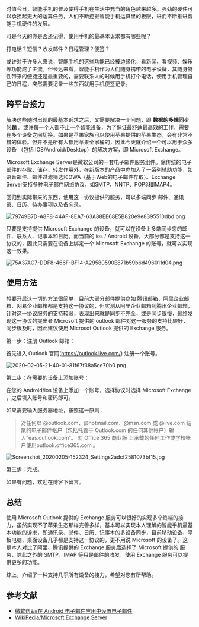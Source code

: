 时值今日，智能手机的普及使得手机在生活中充当的角色越来越多。强劲的硬件可以承担起更大的运算任务，人们不断挖掘智能手机运算里的极限，进而不断推进智能手机硬件的发展。

可是今天的你是否还记得，使用手机的最基本诉求都有哪些呢？

打电话？短信？收发邮件？日程管理？便签？

或许对于许多人来说，智能手机的这些功能已经被边缘化，看新闻、看视频、娱乐等功能成了主流。但长远来看，智能手机作为人们随身携带的电子设备，其随身特性带来的便捷还是最重要的，需要联系人的时候用手机打个电话，使用手机管理自己的日程，突然需要记录一些东西就用手机便签记录。

## 跨平台接力

解决这些随时出现的最基本诉求之后，又需要解决一个问题，即 **数据的多端同步问题** 。或许每一个人都不止一个智能设备，为了保证最舒适最高效的工作，需要在多个设备之间切换。如果是苹果家族可以使用苹果提供的苹果生态，会有非常不错的体验。但并不是所有人都用苹果全家桶的，因此今天就介绍一个可以用于众多设备 （包括 IOS/Android/Desktop）的解决方案，即 Microsoft Exchange。

Microsoft Exchange Server是微软公司的一套电子邮件服务组件。除传统的电子邮件的存取、储存、转发作用外，在新版本的产品中亦加入了一系列辅助功能，如语音邮件、邮件过滤筛选和OWA（基于Web的电子邮件存取）。Exchange Server支持多种电子邮件网络协议，如SMTP、NNTP、POP3和IMAP4。

回归到实际带来的东西，使用这一协议提供的服务，可以多端同步 邮件、通讯录、日历、待办事项以及备忘录。

![79749B7D-A8F8-44AF-8EA7-63A88EE68E5B820e9e8395510dbd.png](https://imagehost-cdn.frytea.com/images/2020/02/05/79749B7D-A8F8-44AF-8EA7-63A88EE68E5B820e9e8395510dbd.png)

只要是支持提供 Microsoft  Exchange 的设备，就可以在设备上多端同步您的邮件、联系人、记事本和日历。而当前的 ios / Android 设备，大部分都是支持这一协议的，因此只需要在设备上绑定一个 Microsoft Exchange 的账号，就可以实现这一效果。

![75A37AC7-DDF8-466F-BF14-A29580590E871b59b6d496011d04.png](https://imagehost-cdn.frytea.com/images/2020/02/05/75A37AC7-DDF8-466F-BF14-A29580590E871b59b6d496011d04.png)

## 使用方法

想要开启这一切的方法很简单，目前大部分邮件提供商如 腾讯邮箱、阿里企业邮箱、网易企业邮箱都是支持这一协议的，但实测从阿里企业邮箱到腾讯企业邮箱，针对这一协议服务的支持较弱，表现出来就是同步不完全，或是同步很慢，最终发现这一协议的提出者 Microsoft 提供的 outlook 邮件对这一服务的支持比较好，同步很及时，因此建议使用 Microsot Outlook 提供的 Exchange 服务。

第一步：注册 Outlook 邮箱：

首先进入 Outlook 官网(<https://outlook.live.com/>) 注册一个账号。

![2020-02-05-21-40-01-81f67f38a5ce70b0.png](https://imagehost-cdn.frytea.com/images/2020/02/05/2020-02-05-21-40-01-81f67f38a5ce70b0.png)

第二步：在需要的设备上添加账号：

在您的 Android/ios 设备上添加一个账号，选择协议时选择 Microsoft Exchange ，之后填入账号和密码即可。

如果需要输入服务器地址，按照这一原则：

>对任何以 @outlook.com、@hotmail.com、@msn.com 或 @live.com 结尾的电子邮件帐户（包括托管于 Outlook.com 的任何其他帐户）输入“eas.outlook.com”。
> 对 Office 365 商业版 上承载的任何工作或学校帐户使用outlook.office365.com 。

![Screenshot_20200205-152324_Settings2adcf2581073bf15.jpg](https://imagehost-cdn.frytea.com/images/2020/02/05/Screenshot_20200205-152324_Settings2adcf2581073bf15.jpg)

第三步：完成。

如果有问题，欢迎在博客下留言。

## 总结

使用 Microsoft Outlook 提供的 Exchange 服务可以很好的实现多个终端的接力，虽然实现不了苹果生态那样完善多样，基本可以实现本人理解的智能手机最基本功能的诉求，即通讯录、邮件、日历、记事本的多设备同步，目前移动设备、平板电脑、桌面设备几乎都是支持这一协议的，更不用说 Microsoft 的设备了。这是本人对比了阿里、腾讯提供的 Exchange 服务后选择了 Microsoft 提供的 服务，除此之外的 SMTP，IMAP 等只是邮件的收发，使用 Exchange 服务可以提供更多的功能。

综上，介绍了一种支持几乎所有设备的接力，希望对您有所帮助。

## 参考文献

- [微软帮助/在 Android 电子邮件应用中设置电子邮件](https://support.office.com/zh-cn/article/%e5%9c%a8-android-%e7%94%b5%e5%ad%90%e9%82%ae%e4%bb%b6%e5%ba%94%e7%94%a8%e4%b8%ad%e8%ae%be%e7%bd%ae%e7%94%b5%e5%ad%90%e9%82%ae%e4%bb%b6-71147974-7aca-491b-978a-ab15e360434c?ui=zh-CN&rs=zh-CN&ad=CN#ID0EAAEAAA=Samsung_%E7%94%B5%E5%AD%90%E9%82%AE%E4%BB%B6%E5%BA%94%E7%94%A8)
- [WikiPedia/Microsoft Exchange Server](https://zh.wikipedia.org/wiki/Microsoft_Exchange_Server)
